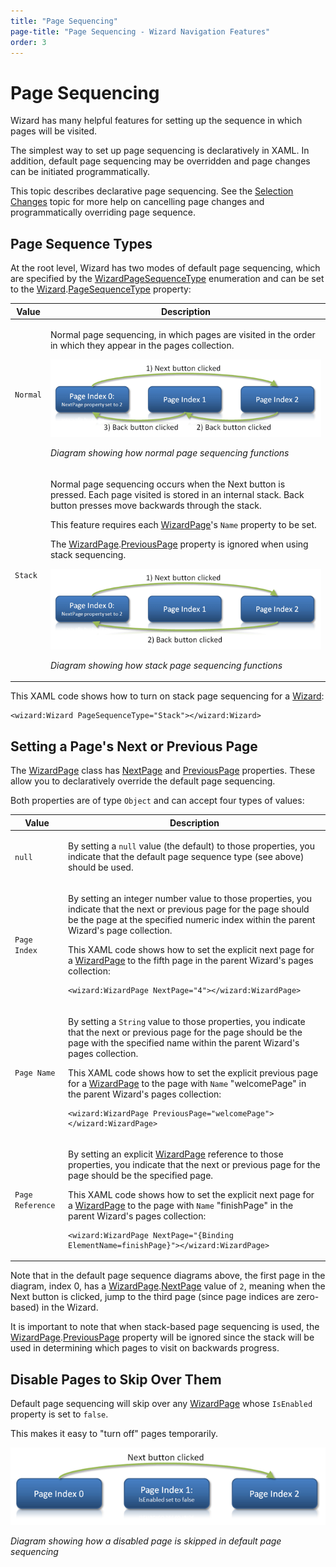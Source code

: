 ```yaml
---
title: "Page Sequencing"
page-title: "Page Sequencing - Wizard Navigation Features"
order: 3
---
```

# Page Sequencing

Wizard has many helpful features for setting up the sequence in which pages will be visited.

The simplest way to set up page sequencing is declaratively in XAML.  In addition, default page sequencing may be overridden and page changes can be initiated programmatically.

This topic describes declarative page sequencing.  See the [Selection Changes](selection-changes.md) topic for more help on cancelling page changes and programmatically overriding page sequence.

## Page Sequence Types

At the root level, Wizard has two modes of default page sequencing, which are specified by the [WizardPageSequenceType](xref:ActiproSoftware.Windows.Controls.Wizard.WizardPageSequenceType) enumeration and can be set to the [Wizard](xref:ActiproSoftware.Windows.Controls.Wizard.Wizard).[PageSequenceType](xref:ActiproSoftware.Windows.Controls.Wizard.Wizard.PageSequenceType) property:

<table>
<thead>

<tr>
<th>Value</th>
<th>Description</th>
</tr>


</thead>
<tbody>

<tr>
<td>

`Normal`

</td>
<td>

Normal page sequencing, in which pages are visited in the order in which they appear in the pages collection.

![Screenshot](../images/page-sequencing-normal.png)

*Diagram showing how normal page sequencing functions*

</td>
</tr>

<tr>
<td>

`Stack`

</td>
<td>

Normal page sequencing occurs when the Next button is pressed.  Each page visited is stored in an internal stack.  Back button presses move backwards through the stack.

This feature requires each [WizardPage](xref:ActiproSoftware.Windows.Controls.Wizard.WizardPage)'s `Name` property to be set.

The [WizardPage](xref:ActiproSoftware.Windows.Controls.Wizard.WizardPage).[PreviousPage](xref:ActiproSoftware.Windows.Controls.Wizard.WizardPage.PreviousPage) property is ignored when using stack sequencing.

![Screenshot](../images/page-sequencing-stack.png)

*Diagram showing how stack page sequencing functions*

</td>
</tr>

</tbody>
</table>

This XAML code shows how to turn on stack page sequencing for a [Wizard](xref:ActiproSoftware.Windows.Controls.Wizard.Wizard):

```xaml
<wizard:Wizard PageSequenceType="Stack"></wizard:Wizard>
```

## Setting a Page's Next or Previous Page

The [WizardPage](xref:ActiproSoftware.Windows.Controls.Wizard.WizardPage) class has [NextPage](xref:ActiproSoftware.Windows.Controls.Wizard.WizardPage.NextPage) and [PreviousPage](xref:ActiproSoftware.Windows.Controls.Wizard.WizardPage.PreviousPage) properties.  These allow you to declaratively override the default page sequencing.

Both properties are of type `Object` and can accept four types of values:

<table>
<thead>

<tr>
<th>Value</th>
<th>Description</th>
</tr>


</thead>
<tbody>

<tr>
<td>

`null`

</td>
<td>

By setting a `null` value (the default) to those properties, you indicate that the default page sequence type (see above) should be used.

</td>
</tr>

<tr>
<td>

`Page Index`

</td>
<td>

By setting an integer number value to those properties, you indicate that the next or previous page for the page should be the page at the specified numeric index within the parent Wizard's page collection.

This XAML code shows how to set the explicit next page for a [WizardPage](xref:ActiproSoftware.Windows.Controls.Wizard.WizardPage) to the fifth page in the parent Wizard's pages collection:

```xaml
<wizard:WizardPage NextPage="4"></wizard:WizardPage>
```

</td>
</tr>

<tr>
<td>

`Page Name`

</td>
<td>

By setting a `String` value to those properties, you indicate that the next or previous page for the page should be the page with the specified name within the parent Wizard's pages collection.

This XAML code shows how to set the explicit previous page for a [WizardPage](xref:ActiproSoftware.Windows.Controls.Wizard.WizardPage) to the page with `Name` "welcomePage" in the parent Wizard's pages collection:

```
<wizard:WizardPage PreviousPage="welcomePage"></wizard:WizardPage>
```

</td>
</tr>

<tr>
<td>

`Page Reference`

</td>
<td>

By setting an explicit [WizardPage](xref:ActiproSoftware.Windows.Controls.Wizard.WizardPage) reference to those properties, you indicate that the next or previous page for the page should be the specified page.

This XAML code shows how to set the explicit next page for a [WizardPage](xref:ActiproSoftware.Windows.Controls.Wizard.WizardPage) to the page with `Name` "finishPage" in the parent Wizard's pages collection:

```xaml
<wizard:WizardPage NextPage="{Binding ElementName=finishPage}"></wizard:WizardPage>
```

</td>
</tr>

</tbody>
</table>

Note that in the default page sequence diagrams above, the first page in the diagram, index 0, has a [WizardPage](xref:ActiproSoftware.Windows.Controls.Wizard.WizardPage).[NextPage](xref:ActiproSoftware.Windows.Controls.Wizard.WizardPage.NextPage) value of `2`, meaning when the Next button is clicked, jump to the third page (since page indices are zero-based) in the Wizard.

It is important to note that when stack-based page sequencing is used, the [WizardPage](xref:ActiproSoftware.Windows.Controls.Wizard.WizardPage).[PreviousPage](xref:ActiproSoftware.Windows.Controls.Wizard.WizardPage.PreviousPage) property will be ignored since the stack will be used in determining which pages to visit on backwards progress.

## Disable Pages to Skip Over Them

Default page sequencing will skip over any [WizardPage](xref:ActiproSoftware.Windows.Controls.Wizard.WizardPage) whose `IsEnabled` property is set to `false`.

This makes it easy to "turn off" pages temporarily.

![Screenshot](../images/page-sequencing-disabled.png)

*Diagram showing how a disabled page is skipped in default page sequencing*
